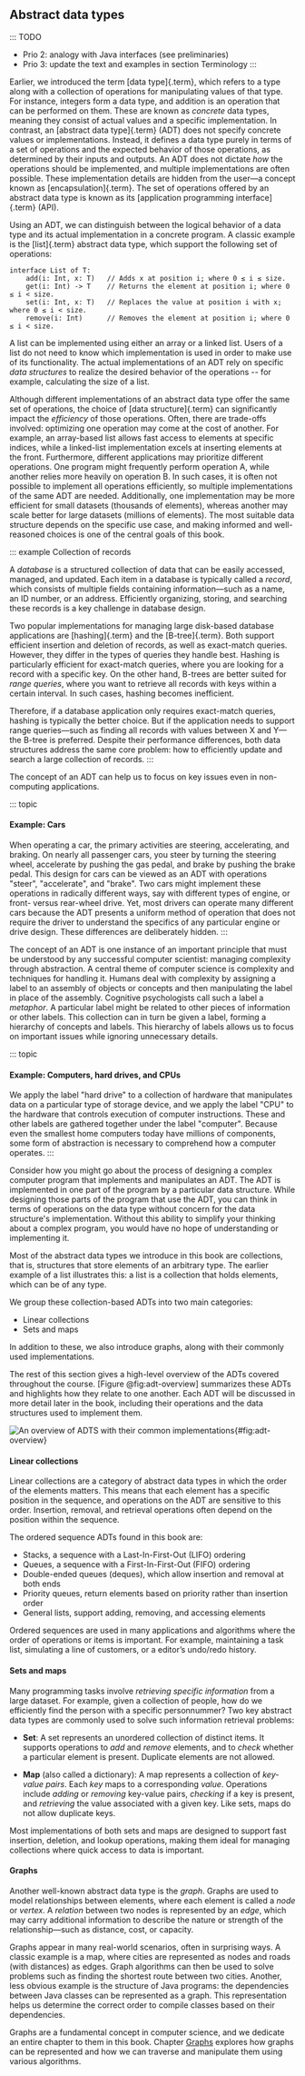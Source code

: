 
## Abstract data types

::: TODO
- Prio 2: analogy with Java interfaces (see preliminaries)
- Prio 3: update the text and examples in section Terminology
:::

Earlier, we introduced the term [data type]{.term}, which refers to a type along with a collection of operations for manipulating values of that type.
For instance, integers form a data type, and addition is an operation that can be performed on them.
These are known as _concrete_ data types, meaning they consist of actual values and a specific implementation.
In contrast, an [abstract data type]{.term} (ADT) does not specify concrete values or implementations.
Instead, it defines a data type purely in terms of a set of operations and the expected behavior of those operations, as determined by their inputs and outputs.
An ADT does not dictate _how_ the operations should be implemented, and multiple implementations are often possible.
These implementation details are hidden from the user—a concept known as [encapsulation]{.term}.
The set of operations offered by an abstract data type is known as its [application programming interface]{.term} (API).

Using an ADT, we can distinguish between the logical behavior of a data type and its actual implementation in a concrete program.
A classic example is the [list]{.term} abstract data type, which support the following set of operations:

    interface List of T:
        add(i: Int, x: T)   // Adds x at position i; where 0 ≤ i ≤ size.
        get(i: Int) -> T    // Returns the element at position i; where 0 ≤ i < size.
        set(i: Int, x: T)   // Replaces the value at position i with x; where 0 ≤ i < size.
        remove(i: Int)      // Removes the element at position i; where 0 ≤ i < size.

A list can be implemented using either an array or a linked list.
Users of a list do not need to know which implementation is used in order to make use of its functionality.
The actual implementations of an ADT rely on specific _data structures_ to realize the desired behavior of the operations -- for example, calculating the size of a list.

Although different implementations of an abstract data type offer the same set of operations, the choice of [data structure]{.term} can significantly impact the _efficiency_ of those operations.
Often, there are trade-offs involved: optimizing one operation may come at the cost of another.
For example, an array-based list allows fast access to elements at specific indices, while a linked-list implementation excels at inserting elements at the front.
Furthermore, different applications may prioritize different operations.
One program might frequently perform operation A, while another relies more heavily on operation B.
In such cases, it is often not possible to implement all operations efficiently, so multiple implementations of the same ADT are needed.
Additionally, one implementation may be more efficient for small datasets (thousands of elements), whereas another may scale better for large datasets (millions of elements).
The most suitable data structure depends on the specific use case, and making informed and well-reasoned choices is one of the central goals of this book.

::: example
Collection of records

A _database_ is a structured collection of data that can be easily accessed, managed, and updated.
Each item in a database is typically called a _record_, which consists of multiple fields containing information—such as a name, an ID number, or an address.
Efficiently organizing, storing, and searching these records is a key challenge in database design.

Two popular implementations for managing large disk-based database applications are [hashing]{.term} and the [B-tree]{.term}.
Both support efficient insertion and deletion of records, as well as exact-match queries.
However, they differ in the types of queries they handle best.
Hashing is particularly efficient for exact-match queries, where you are looking for a record with a specific key.
On the other hand, B-trees are better suited for _range queries_, where you want to retrieve all records with keys within a certain interval.
In such cases, hashing becomes inefficient.

Therefore, if a database application only requires exact-match queries, hashing is typically the better choice.
But if the application needs to support range queries—such as finding all records with values between X and Y—the B-tree is preferred.
Despite their performance differences, both data structures address the same core problem: how to efficiently update and search a large collection of records.
:::

The concept of an ADT can help us to focus on key issues even in non-computing applications.

::: topic
#### Example: Cars

When operating a car, the primary activities are steering, accelerating,
and braking. On nearly all passenger cars, you steer by turning the
steering wheel, accelerate by pushing the gas pedal, and brake by
pushing the brake pedal. This design for cars can be viewed as an ADT
with operations "steer", "accelerate", and "brake". Two cars might
implement these operations in radically different ways, say with
different types of engine, or front- versus rear-wheel drive. Yet, most
drivers can operate many different cars because the ADT presents a
uniform method of operation that does not require the driver to
understand the specifics of any particular engine or drive design. These
differences are deliberately hidden.
:::

The concept of an ADT is one instance of an important principle that must be understood by any successful computer scientist: managing complexity through abstraction.
A central theme of computer science is complexity and techniques for handling it.
Humans deal with complexity by assigning a label to an assembly of objects or concepts and then manipulating the label in place of the assembly.
Cognitive psychologists call such a label a *metaphor*.
A particular label might be related to other pieces of information or other labels.
This collection can in turn be given a label, forming a hierarchy of concepts and labels.
This hierarchy of labels allows us to focus on important issues while ignoring unnecessary details.

::: topic
#### Example: Computers, hard drives, and CPUs

We apply the label "hard drive" to a collection of hardware that
manipulates data on a particular type of storage device, and we apply
the label "CPU" to the hardware that controls execution of computer
instructions. These and other labels are gathered together under the
label "computer". Because even the smallest home computers today have
millions of components, some form of abstraction is necessary to
comprehend how a computer operates.
:::

Consider how you might go about the process of designing a complex
computer program that implements and manipulates an ADT. The ADT is
implemented in one part of the program by a particular data structure.
While designing those parts of the program that use the ADT, you can
think in terms of operations on the data type without concern for the
data structure's implementation. Without this ability to simplify your
thinking about a complex program, you would have no hope of
understanding or implementing it.

<!-- Data types have both a [logical form]{.term} and
a [physical form]{.term}. The definition of the
data type in terms of an ADT is its logical form. The implementation of
the data type as a data structure is its physical form. Sometimes you
might see the term *concrete implementation*, but the word concrete is
redundant. The figure below illustrates this relationship between
logical and physical forms for data types. When you implement an ADT,
you are dealing with the physical form of the associated data type. When
you use an ADT elsewhere in your program, you are concerned with the
associated data type's logical form. Some sections of this book focus
on physical implementations for a given data structure. Other sections
use the logical ADT for the data structure in the context of a
higher-level task.

:::: figure
#### Figure: ADTs, data structures, and data items

<inlineav id="ADTCON" src="Design/ADTCON.js" name="Design/ADTCON" links="Design/ADTCON.css" static/>

The relationship between data items, abstract data types, and data
structures.
:::: -->

<!-- As we saw, the ADT defines the logical form of the data type, while the
data structure implements the physical form of the data type. Users of
an ADT are typically programmers working in the same language as the
implementer of the ADT. Typically, these programmers want to use the ADT
as a component in another application. The interface to an ADT is also
commonly referred to as the Application Programmer Interface, or API,
for the ADT. The interface becomes a form of communication between two
programmers. -->

<!-- ::: topic
#### Example: API for a list class

A particular programming environment might provide a library that
includes a [list]{.term} class. The logical form
of the list is defined by the public functions, their inputs, and their
outputs that define the class. This might be all that you know about the
list class implementation, and this should be all you need to know.
Within the class, a variety of physical implementations for lists is
possible.
::: -->

Most of the abstract data types we introduce in this book are collections, that is, structures that store elements of an arbitrary type.
The earlier example of a list illustrates this: a list is a collection that holds elements, which can be of any type.

We group these collection-based ADTs into two main categories:

- Linear collections
- Sets and maps

In addition to these, we also introduce graphs, along with their commonly used implementations.

The rest of this section gives a high-level overview of the ADTs covered throughout the course.
[Figure @fig:adt-overview] summarizes these ADTs and highlights how they relate to one another.
Each ADT will be discussed in more detail later in the book, including their operations and the data structures used to implement them.

![An overview of ADTS with their common implementations](resources/images/ADT_overview.png){#fig:adt-overview}


#### Linear collections

Linear collections are a category of abstract data types in which the order of the elements matters.
This means that each element has a specific position in the sequence, and operations on the ADT are sensitive to this order.
Insertion, removal, and retrieval operations often depend on the position within the sequence.

The ordered sequence ADTs found in this book are:

- Stacks, a sequence with a Last-In-First-Out (LIFO) ordering
- Queues, a sequence with a First-In-First-Out (FIFO) ordering
- Double-ended queues (deques), which allow insertion and removal at both ends
- Priority queues, return elements based on priority rather than insertion order
- General lists, support adding, removing, and accessing elements

Ordered sequences are used in many applications and algorithms where the order of operations or items is important.
For example, maintaining a task list, simulating a line of customers, or a editor’s undo/redo history.

#### Sets and maps

Many programming tasks involve *retrieving specific information* from a large dataset.
For example, given a collection of people, how do we efficiently find the person with a specific personnummer?
Two key abstract data types are commonly used to solve such information retrieval problems:

- **Set**: A set represents an unordered collection of distinct items. It supports operations to *add* and *remove* elements, and to *check* whether a particular element is present. Duplicate elements are not allowed.

- **Map** (also called a dictionary): A map represents a collection of *key-value pairs*. Each *key* maps to a corresponding *value*. Operations include *adding* or *removing* key-value pairs, *checking* if a key is present, and *retrieving* the value associated with a given key. Like sets, maps do not allow duplicate keys.

Most implementations of both sets and maps are designed to support fast insertion, deletion, and lookup operations, making them ideal for managing collections where quick access to data is important.

#### Graphs

Another well-known abstract data type is the _graph_.
Graphs are used to model relationships between elements, where each element is called a _node_ or _vertex_.
A _relation_ between two nodes is represented by an _edge_, which may carry additional information to describe the nature or strength of the relationship—such as distance, cost, or capacity.

Graphs appear in many real-world scenarios, often in surprising ways.
A classic example is a map, where cities are represented as nodes and roads (with distances) as edges.
Graph algorithms can then be used to solve problems such as finding the shortest route between two cities.
Another, less obvious example is the structure of Java programs: the dependencies between Java classes can be represented as a graph.
This representation helps us determine the correct order to compile classes based on their dependencies.

Graphs are a fundamental concept in computer science, and we dedicate an entire chapter to them in this book.
Chapter [Graphs](#chap-graphs) explores how graphs can be represented and how we can traverse and manipulate them using various algorithms.


<!--
### Comparison with standard libraries

#### The standard Java API

The standard Java API can be found here (this is Java SE 11):
<https://docs.oracle.com/en/java/javase/11/docs/api/java.base/java/util/package-summary.html>. Here is a quick comparison
beteween the interfaces we have defined above, and the most similar ones
that are defined in the standard Java API:

Iterable, Collection, List:

:   These interfaces are similar to
    [Iterable](https://docs.oracle.com/en/java/javase/11/docs/api/java.base/java/lang/Iterable.html),
    [Collection](https://docs.oracle.com/en/java/javase/11/docs/api/java.base/java/util/Collection.html)
    and
    [List](https://docs.oracle.com/en/java/javase/11/docs/api/java.base/java/util/List.html)
    in the standard Java API, but with fewer methods.

Stack:

:   The main difference is that we define it as an interface
    (because there are several possible implementations), but it's a
    single class
    [Stack](https://docs.oracle.com/en/java/javase/11/docs/api/java.base/java/util/Stack.html)
    in the Java standard.

Queue:

:   The Java API has an interface
    [Queue](https://docs.oracle.com/en/java/javase/11/docs/api/java.base/java/util/Queue.html)
    which uses different method names.

PriorityQueue:

:   We define priority queues as an interface
    (because there are several possible implementations), but in the
    Java API it's a single class
    [PriorityQueue](https://docs.oracle.com/en/java/javase/11/docs/api/java.base/java/util/PriorityQueue.html)
    that implements their
    [Queue](https://docs.oracle.com/en/java/javase/11/docs/api/java.base/java/util/Queue.html)
    interface. So the method names are different too.

Set, SortedSet, Map, SortedMap:

:   These interfaces are similar to
    [Set](https://docs.oracle.com/en/java/javase/11/docs/api/java.base/java/util/Set.html),
    [SortedSet](https://docs.oracle.com/en/java/javase/11/docs/api/java.base/java/util/SortedSet.html),
    [Map](https://docs.oracle.com/en/java/javase/11/docs/api/java.base/java/util/List.html)
    and
    [SortedMap](https://docs.oracle.com/en/java/javase/11/docs/api/java.base/java/util/SortedMap.html)
    in the Java API, but with fewer methods. Also, some methods are
    simpler than the corresponding ones in the Java API.

Graph:

:   There is no interface (or class) for graphs in the standard Java API.


#### The Python standard library
-->
